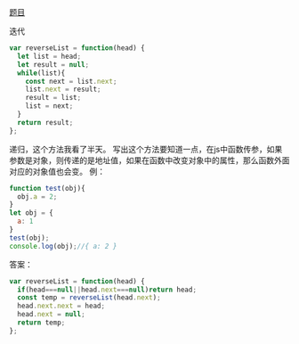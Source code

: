 [题目](https://leetcode.cn/problems/reverse-linked-list/)

迭代
```js
var reverseList = function(head) {
  let list = head;
  let result = null;
  while(list){
    const next = list.next;
    list.next = result;
    result = list;
    list = next;
  }
  return result;
};
```

递归，这个方法我看了半天。
写出这个方法要知道一点，在js中函数传参，如果参数是对象，则传递的是地址值，如果在函数中改变对象中的属性，那么函数外面对应的对象值也会变。
例：
```js
function test(obj){
  obj.a = 2;
}
let obj = {
  a: 1
}
test(obj);
console.log(obj);//{ a: 2 }
```
答案：
```js
var reverseList = function(head) {
  if(head===null||head.next===null)return head;
  const temp = reverseList(head.next);
  head.next.next = head;
  head.next = null;
  return temp;
};
```